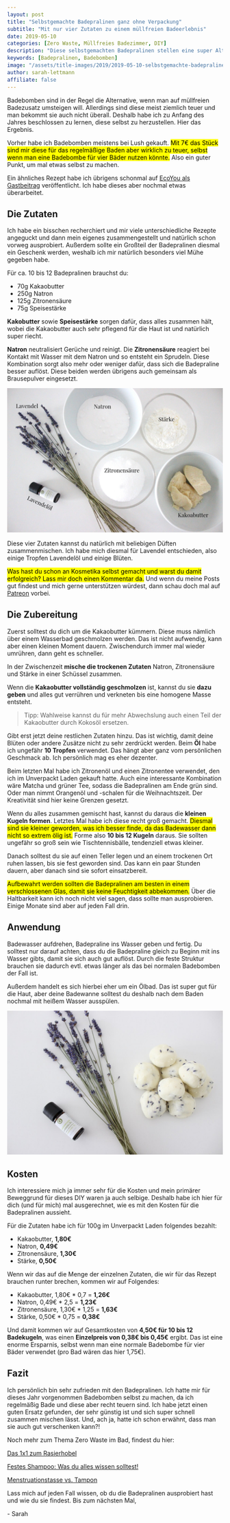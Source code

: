 ```yaml
---
layout: post
title: "Selbstgemachte Badepralinen ganz ohne Verpackung"
subtitle: "Mit nur vier Zutaten zu einem müllfreien Badeerlebnis"
date: 2019-05-10
categories: [Zero Waste, Müllfreies Badezimmer, DIY]
description: "Diese selbstgemachten Badepralinen stellen eine super Alternative zu verpacktem Badezusatz und teuren Badebomben dar. Und dazu brauchst du nur vier Zutaten."
keywords: [Badepralinen, Badebomben]
image: "/assets/title-images/2019/2019-05-10-selbstgemachte-badepralinen.jpg"
author: sarah-lettmann
affiliate: false
---
```

Badebomben sind in der Regel die Alternative, wenn man auf müllfreien Badezusatz umsteigen will. Allerdings sind diese meist ziemlich teuer und man bekommt sie auch nicht überall. Deshalb habe ich  zu Anfang des Jahres beschlossen zu lernen, diese selbst zu herzustellen. Hier das Ergebnis.

Vorher habe ich Badebomben meistens bei Lush gekauft. <mark>Mit 7€ das Stück sind mir diese für das regelmäßige Baden aber wirklich zu teuer, selbst wenn man eine Badebombe für vier Bäder nutzen könnte.</mark> Also ein guter Punkt, um mal etwas selbst zu machen.

Ein ähnliches Rezept habe ich übrigens schonmal auf [EcoYou als Gastbeitrag](https://ecoyou.de/badekugeln-selber-machen/) veröffentlicht. Ich habe dieses aber nochmal etwas überarbeitet.

## Die Zutaten
Ich habe ein bisschen recherchiert und mir viele unterschiedliche Rezepte angeguckt und dann mein eigenes zusammengestellt und natürlich schon vorweg ausprobiert. Außerdem sollte ein Großteil der Badepralinen diesmal ein Geschenk werden, weshalb ich mir natürlich besonders viel Mühe gegeben habe.

Für ca. 10 bis 12 Badepralinen brauchst du:
- 70g Kakaobutter
- 250g Natron
- 125g Zitronensäure
- 75g Speisestärke

**Kakobutter** sowie **Speisestärke** sorgen dafür, dass alles zusammen hält, wobei die Kakaobutter auch sehr pflegend für die Haut ist und natürlich super riecht.

**Natron** neutralisiert Gerüche und reinigt. Die **Zitronensäure** reagiert bei Kontakt mit Wasser mit dem Natron und so entsteht ein Sprudeln. Diese Kombination sorgt also mehr oder weniger dafür, dass sich die Badepraline besser auflöst. Diese beiden werden übrigens auch gemeinsam als Brausepulver eingesetzt.

![Zutaten der Badepralinen](/assets/inpost-images/2019/2019-05-10-badepralinen-zutaten.jpg "© {{ site.title }}")

Diese vier Zutaten kannst du natürlich mit beliebigen Düften zusammenmischen. Ich habe mich diesmal für Lavendel entschieden, also einige Tropfen Lavendelöl und einige Blüten.

<mark>Was hast du schon an Kosmetika selbst gemacht und warst du damit erfolgreich? Lass mir doch einen Kommentar da.</mark> Und wenn du meine Posts gut findest und mich gerne unterstützen würdest, dann schau doch mal auf [Patreon](https://www.patreon.com/minimalwaste) vorbei.

## Die Zubereitung
Zuerst solltest du dich um die Kakaobutter kümmern. Diese muss nämlich über einem Wasserbad geschmolzen werden. Das ist nicht aufwendig, kann aber einen kleinen Moment dauern. Zwischendurch immer mal wieder umrühren, dann geht es schneller.

In der Zwischenzeit **mische die trockenen Zutaten** Natron, Zitronensäure und Stärke in einer Schüssel zusammen.

Wenn die **Kakaobutter vollständig geschmolzen** ist, kannst du sie **dazu geben** und alles gut verrühren und verkneten bis eine homogene Masse entsteht.

> Tipp: Wahlweise kannst du für mehr Abwechslung auch einen Teil der Kakaobutter durch Kokosöl ersetzen.

Gibt erst jetzt deine restlichen Zutaten hinzu. Das ist wichtig, damit deine Blüten oder andere Zusätze nicht zu sehr zerdrückt werden. Beim **Öl** habe ich ungefähr **10 Tropfen** verwendet. Das hängt aber ganz vom persönlichen Geschmack ab. Ich persönlich mag es eher dezenter.

Beim letzten Mal habe ich Zitronenöl und einen Zitronentee verwendet, den ich im Unverpackt Laden gekauft hatte. Auch eine interessante Kombination wäre Matcha und grüner Tee, sodass die Badepralinen am Ende grün sind. Oder man nimmt Orangenöl und -schalen für die Weihnachtszeit. Der Kreativität sind hier keine Grenzen gesetzt.

Wenn du alles zusammen gemischt hast, kannst du daraus die **kleinen Kugeln formen**. Letztes Mal habe ich diese recht groß gemacht. <mark>Diesmal sind sie kleiner geworden, was ich besser finde, da das Badewasser dann nicht so extrem ölig ist.</mark> Forme also **10 bis 12 Kugeln** daraus. Sie sollten ungefähr so groß sein wie Tischtennisbälle, tendenziell etwas kleiner.

Danach solltest du sie auf einen Teller legen und an einem trockenen Ort ruhen lassen, bis sie fest geworden sind. Das kann ein paar Stunden dauern, aber danach sind sie sofort einsatzbereit.

<mark>Aufbewahrt werden sollten die Badepralinen am besten in einem verschlossenen Glas, damit sie keine Feuchtigkeit abbekommen.</mark> Über die Haltbarkeit kann ich noch nicht viel sagen, dass sollte man ausprobieren. Einige Monate sind aber auf jeden Fall drin.

## Anwendung
Badewasser aufdrehen, Badepraline ins Wasser geben und fertig. Du solltest nur darauf achten, dass du die Badepraline gleich zu Beginn mit ins Wasser gibts, damit sie sich auch gut auflöst. Durch die feste Struktur brauchen sie dadurch evtl. etwas länger als das bei normalen Badebomben der Fall ist.

Außerdem handelt es sich hierbei eher um ein Ölbad. Das ist super gut für die Haut, aber deine Badewanne solltest du deshalb nach dem Baden nochmal mit heißem Wasser ausspülen.

![Die fertigen Badepralinen](/assets/inpost-images/2019/2019-05-10-fertige-badepralinen.jpg "© {{ site.title }}")

## Kosten
Ich interessiere mich ja immer sehr für die Kosten und mein primärer Beweggrund für dieses DIY waren ja auch selbige. Deshalb habe ich hier für dich (und für mich) mal ausgerechnet, wie es mit den Kosten für die Badepralinen aussieht.

Für die Zutaten habe ich für 100g im Unverpackt Laden folgendes bezahlt:
- Kakaobutter, **1,80€**
- Natron, **0,49€**
- Zitronensäure, **1,30€**
- Stärke, **0,50€**

Wenn wir das auf die Menge der einzelnen Zutaten, die wir für das Rezept brauchen runter brechen, kommen wir auf Folgendes:
- Kakaobutter, 1,80€ * 0,7 = **1,26€**
- Natron, 0,49€ * 2,5 = **1,23€**
- Zitronensäure, 1,30€ * 1,25 = **1,63€**
- Stärke, 0,50€ * 0,75 = **0,38€**

Und damit kommen wir auf Gesamtkosten von **4,50€ für 10 bis 12 Badekugeln**, was einen **Einzelpreis von 0,38€ bis 0,45€** ergibt. Das ist eine enorme Ersparnis, selbst wenn man eine normale Badebombe für vier Bäder verwendet (pro Bad wären das hier 1,75€).

## Fazit
Ich persönlich bin sehr zufrieden mit den Badepralinen. Ich hatte mir für dieses Jahr vorgenommen Badebomben selbst zu machen, da ich regelmäßig Bade und diese aber recht teuern sind. Ich habe jetzt einen guten Ersatz gefunden, der sehr günstig ist und sich super schnell zusammen mischen lässt. Und, ach ja, hatte ich schon erwähnt, dass man sie auch gut verschenken kann?!

Noch mehr zum Thema Zero Waste im Bad, findest du hier:

[Das 1x1 zum Rasierhobel](/blog/das-1-mal-1-zum-rasierhobel/)

[Festes Shampoo: Was du alles wissen solltest!](/blog/festes-shampoo-was-du-alles-wissen-solltest/)

[Menstrua­tionstasse vs. Tampon](/blog/menstruationstasse-vs-tampon/)

Lass mich auf jeden Fall wissen, ob du die Badepralinen ausprobiert hast und wie du sie findest. Bis zum nächsten Mal,

\- Sarah
